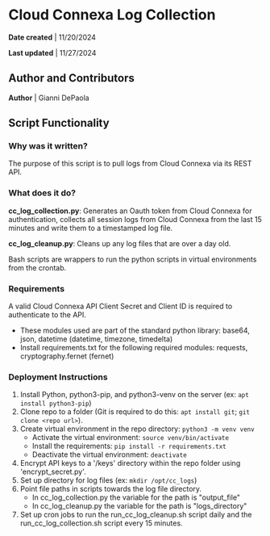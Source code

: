 # Cloud Connexa Log Collection

**Date created** | 11/20/2024

**Last updated** | 11/27/2024

## Author and Contributors

**Author** | Gianni DePaola

## Script Functionality

### Why was it written?
The purpose of this script is to pull logs from Cloud Connexa via its REST API.

### What does it do?
**cc_log_collection.py**: Generates an Oauth token from Cloud Connexa for authentication, collects all session logs from Cloud Connexa from the last 15 minutes and write them to a timestamped log file.

**cc_log_cleanup.py**: Cleans up any log files that are over a day old.

Bash scripts are wrappers to run the python scripts in virtual environments from the crontab.

### Requirements
A valid Cloud Connexa API Client Secret and Client ID is required to authenticate to the API.

- These modules used are part of the standard python library: base64, json, datetime (datetime, timezone, timedelta)
- Install requirements.txt for the following required modules: requests, cryptography.fernet (fernet)

### Deployment Instructions
1. Install Python, python3-pip, and python3-venv on the server (ex: `apt install python3-pip`)
2. Clone repo to a folder (Git is required to do this: `apt install git`; `git clone <repo url>`).
3. Create virtual environment in the repo directory: `python3 -m venv venv`
    - Activate the virtual environment: `source venv/bin/activate`
    - Install the requirements: `pip install -r requirements.txt`
    - Deactivate the virtual environment: `deactivate`
3. Encrypt API keys to a '/keys' directory within the repo folder using 'encrypt_secret.py'.
4. Set up directory for log files (ex: `mkdir /opt/cc_logs`)
5. Point file paths in scripts towards the log file directory.
    - In cc_log_collection.py the variable for the path is "output_file"
    - In cc_log_cleanup.py the variable for the path is "logs_directory"
6. Set up cron jobs to run the run_cc_log_cleanup.sh script daily and the run_cc_log_collection.sh script every 15 minutes.
